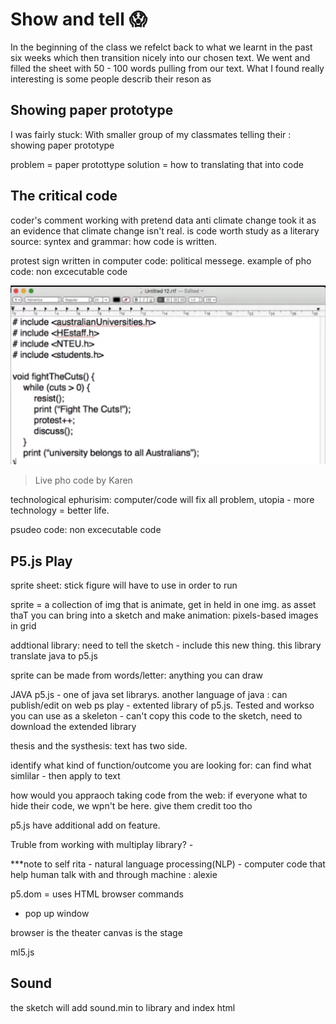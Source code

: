 # Show and tell :scream:

In the beginning of the class we refelct back to what we learnt in the past six weeks which then transition nicely into our chosen text. We went and filled the  sheet with 50 - 100 words pulling from our text. What I found really interesting is some people describ their reson as 

## Showing paper prototype 
I was fairly stuck: With smaller group of my classmates telling their : showing paper prototype 

problem = paper protottype
solution = how to translating that into code

## The critical code
coder's comment
working with pretend data
anti climate change took it as an evidence that climate change isn't real. is code worth study as a literary source: syntex and grammar: how code is written.

protest sign written in computer code: political messege. 
example of pho code: non excecutable code

![](FightTheCut.JPG)
> Live pho code by Karen

technological ephurisim: computer/code will fix all problem, utopia - more technology = better life. 

psudeo code: non excecutable code

## P5.js Play

sprite sheet: stick figure will have to use in order to run

sprite = a collection of img that is animate, get in held in one img. as asset thaT you can bring into a sketch and make animation: pixels-based images in grid

addtional library: need to tell the sketch - include this new thing. this library translate java to p5.js

sprite can be made from words/letter: anything you can draw

JAVA 
p5.js - one of java set librarys. another language of java : can publish/edit on web
ps play - extented library of p5.js. Tested and workso you can use as a skeleton - can't copy this code to the sketch, need to download the extended library

thesis and the systhesis: text has two side.

identify what kind of function/outcome you are looking for: can find what simlilar - then apply to text

how would you appraoch taking code from the web: if everyone what to hide their code, we wpn't be here. give them credit too tho

p5.js have additional add on feature. 

Truble from working with multiplay library? - 

***note to self
rita - natural language processing(NLP) - computer code that help human talk with and through machine : alexie

p5.dom = uses HTML browser commands
- pop up window

browser is the theater
canvas is the stage

ml5.js

## Sound

the sketch will add sound.min to library and index html


